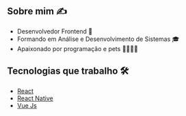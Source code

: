 ## Sobre mim ✍️
- Desenvolvedor Frontend 🚀 
- Formando em Análise e Desenvolvimento de Sistemas 🎓
- Apaixonado por programação e pets 👨‍💻💙🐶

## Tecnologias que trabalho 🛠️
- [React](https://pt-br.reactjs.org/)
- [React Native](https://reactnative.dev/)
- [Vue Js](https://vuejs.org/)

